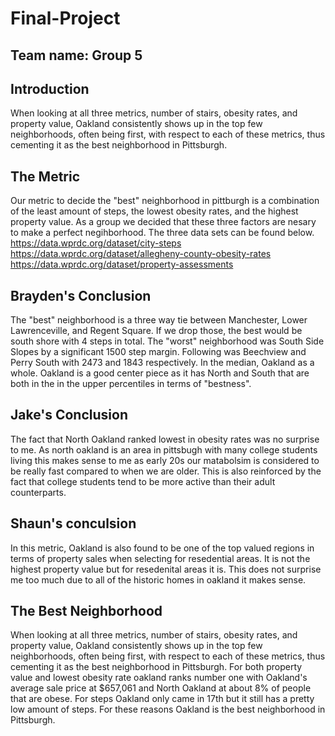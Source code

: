 # Final-Project

## Team name: Group 5
## Introduction
When looking at all three metrics, number of stairs, obesity rates, and property value, Oakland consistently shows up in the top few neighborhoods, often being first, with respect to each of these metrics, thus cementing it as the best neighborhood in Pittsburgh.

## The Metric
Our metric to decide the "best" neighborhood in pittburgh is a combination of the least amount of steps, the lowest obesity rates, and the highest property value. As a group we decided that these three factors are nesary to make a perfect negihborhood. The three data sets can be found below.
https://data.wprdc.org/dataset/city-steps
https://data.wprdc.org/dataset/allegheny-county-obesity-rates
https://data.wprdc.org/dataset/property-assessments
## Brayden's Conclusion
The "best" neighborhood is a three way tie between Manchester, Lower Lawrenceville, and Regent Square. If we drop those, the best would be south shore with 4 steps in total. The "worst" neighborhood was South Side Slopes by a significant 1500 step margin. Following was Beechview and Perry South with 2473 and 1843 respectively. In the median, Oakland as a whole. Oakland is a good center piece as it has North and South that are both in the in the upper percentiles in terms of "bestness".
## Jake's Conclusion
The fact that North Oakland ranked lowest in obesity rates was no surprise to me. As north oakland is an area in pittsbugh with many college students living this makes sense to me as early 20s our matabolsim is considered to be really fast compared to when we are older. This is also reinforced by the fact that college students tend to be more active than their adult counterparts.
## Shaun's conculsion
In this metric, Oakland is also found to be one of the top valued regions in terms of property sales when selecting for resedential areas. It is not the highest property value but for resedenital areas it is. This does not surprise me too much due to all of the historic homes in oakland it makes sense.
## The Best Neighborhood
When looking at all three metrics, number of stairs, obesity rates, and property value, Oakland consistently shows up in the top few neighborhoods, often being first, with respect to each of these metrics, thus cementing it as the best neighborhood in Pittsburgh. For both property value and lowest obesity rate oakland ranks number one with Oakland's average sale price at $657,061 and North Oakland at about 8% of people that are obese. For steps Oakland only came in 17th but it still has a pretty low amount of steps. For these reasons Oakland is the best neighborhood in Pittsburgh. 
